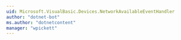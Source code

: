```yaml
---
uid: Microsoft.VisualBasic.Devices.NetworkAvailableEventHandler
author: "dotnet-bot"
ms.author: "dotnetcontent"
manager: "wpickett"
---
```

